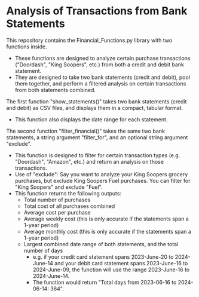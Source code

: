# Analysis of Transactions from Bank Statements

This repository contains the Financial_Functions.py library with two functions inside.
<ul>
  <li>These functions are designed to analyze certain purchase transactions ("Doordash", "King Soopers", etc.) from both a credit and debit bank statement.</li>
  <li>They are designed to take two bank statements (credit and debit), pool them together, and perform a filtered analysis on certain transactions from both statements combined.</li>
</ul>

The first function "show_statements()" takes two bank statements (credit and debit) as CSV files, and displays them in a compact, tabular format.
<ul>
  <li>This function also displays the date range for each statement.</li>
</ul>

The second function "filter_financial()" takes the same two bank statements, a string argument "filter_for", and an optional string argument "exclude".
<ul>
  <li>This function is designed to filter for certain transaction types (e.g. "Doordash", "Amazon", etc.) and return an analysis on those transactions.</li>
  <li>Use of "exclude": Say you want to analyze your King Soopers grocery purchases, but exclude King Soopers Fuel purchases. You can filter for "King Soopers" and exclude "Fuel".</li>
  <li>This function returns the following outputs:
    <ul>
      </li>
      <li>Total number of purchases</li>
      <li>Total cost of all purchases combined</li>
      <li>Average cost per purchase</li>
      <li>Average weekly cost (this is only accurate if the statements span a 1-year period)</li>
      <li>Average monthly cost (this is only accurate if the statements span a 1-year period)</li>
      <li>Largest combined date range of both statements, and the total number of days
        <ul>
          <li>e.g. if your credit card statement spans 2023-June-20 to 2024-June-14 and your debit card statement spans 2023-June-16 to 2024-June-09, the function will use the range 2023-June-16 to 2024-June-14.
          <li>The function would return "Total days from 2023-06-16 to 2024-06-14: 364".</li>
        </ul>
    </ul>
  </li>
</ul>







> 
